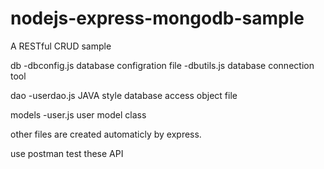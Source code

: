 # nodejs-express-mongodb-sample
A RESTful CRUD sample

db
-dbconfig.js  database configration file
-dbutils.js   database connection tool

dao
-userdao.js   JAVA style database access object file

models
-user.js      user model class


other files are created automaticly by express.


use postman test these API
